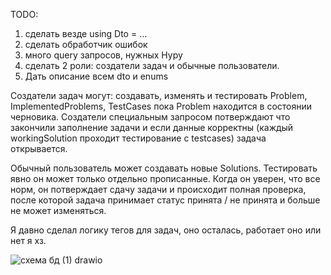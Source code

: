 TODO:
1) сделать везде using Dto = ...
2) сделать обработчик ошибок
3) много query запросов, нужных Нуру
4) сделать 2 роли: создатели задач и обычные пользователи.
5) Дать описание всем dto и enums

Создатели задач могут: создавать, изменять и тестировать Problem, ImplementedProblems, TestCases пока Problem находится в состоянии черновика. 
Создатели специальным запросом потверждают что закончили заполнение задачи и если данные корректны (каждый workingSolution проходит тестирование с testcases) задача открывается.

Обычный пользователь может создавать новые Solutions. 
Тестировать явно он может только отдельно прописанные. 
Когда он уверен, что все норм, он потверждает сдачу задачи и происходит полная проверка, после которой задача принимает статус принята / не принята и больше не может изменяться.

Я давно сделал логику тегов для задач, оно осталась, работает оно или нет я хз.

![схема бд (1) drawio](https://github.com/user-attachments/assets/c620bd2e-9afd-4b48-b432-14ce15c75b7f)
